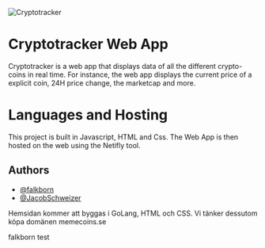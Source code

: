 ![Cryptotracker](https://media0.giphy.com/media/3ohs7HdhQA4ffttvrO/200w.gif?cid=82a1493bcwl77c0qybxo95msc1ului8u3bkpfep6pdv7725v&rid=200w.gif&ct=g)
# Cryptotracker Web App

Cryptotracker is a web app that displays data of all the different
crypto-coins in real time. For instance, the web app displays the current price of a explicit coin, 
24H price change, the marketcap and more. 

# Languages and Hosting

This project is built in Javascript, HTML and Css. The Web App is then 
hosted on the web using the Netifly tool. 


## Authors

- [@falkborn](https://www.github.com/falkborn)
- [@JacobSchweizer](https://www.github.com/JacobSchweizer)


Hemsidan kommer att byggas i GoLang, HTML och CSS. Vi tänker dessutom köpa domänen memecoins.se

falkborn test
